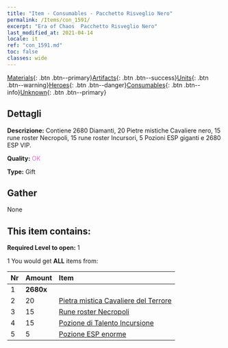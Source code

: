 ```yaml
---
title: "Item - Consumables - Pacchetto Risveglio Nero"
permalink: /Items/con_1591/
excerpt: "Era of Chaos  Pacchetto Risveglio Nero"
last_modified_at: 2021-04-14
locale: it
ref: "con_1591.md"
toc: false
classes: wide
---
```

 [Materials](/it/Items/){: .btn .btn--primary}[Artifacts](/it/Items/Artifacts/){: .btn .btn--success}[Units](/it/Items/Units/){: .btn .btn--warning}[Heroes](/it/Items/Heroes/){: .btn .btn--danger}[Consumables](/it/Items/Consumables/){: .btn .btn--info}[Unknown](/it/Items/Unknown/){: .btn .btn--primary}

## Dettagli
 **Descrizione:** Contiene 2680 Diamanti, 20 Pietre mistiche Cavaliere nero, 15 rune roster Necropoli, 15 rune roster Incursori, 5 Pozioni ESP giganti e 2680 ESP VIP.

 **Quality:** <span style="color: #DA70D6">OK</span>

 **Type:** Gift

## Gather

  None

## This item contains:

 **Required Level to open:** 1

 1 You would get **ALL** items  from:

  | Nr | Amount |     Item    |
  |:---|:-------|:------------|
  | 1 |  **2680x** | <i class="fas fa-gem"/> |  | 
  | 2 | 20 | [Pietra mistica Cavaliere del Terrore](/it/Items/unt_302/) | 
  | 3 | 15 | [Rune roster Necropoli](/it/Items/con_755/) | 
  | 4 | 15 | [Pozione di Talento Incursione](/it/Items/con_788/) | 
  | 5 | 5 | [Pozione ESP enorme](/it/Items/con_703/) | 
